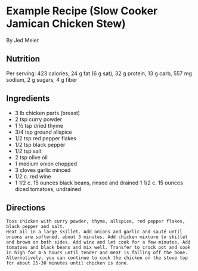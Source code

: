 # Example Recipe (Slow Cooker Jamican Chicken Stew)

By Jed Meier

## Nutrition
Per serving: 423 calories, 24 g fat (6 g sat), 32 g protein, 13 g carb, 557 mg sodium, 2 g sugars, 4 g fiber


## Ingredients
- 3 lb chicken parts (breast)
- 2 tsp curry powder
- 1 ½ tsp dried thyme
- 3/4 tsp ground allspice
- 1/2 tsp red pepper flakes
- 1/2 tsp black pepper
- 1/2 tsp salt
- 2 tsp olive oil
- 1 medium onion chopped
- 3 cloves garlic minced
- 1/2 c. red wine
- 1 1/2 c. 15 ounces black beans, rinsed and drained
1 1/2 c. 15 ounces diced tomatoes, undrained

## Directions
```
Toss chicken with curry powder, thyme, allspice, red pepper flakes, black pepper and salt.
Heat oil in a large skillet. Add onions and garlic and sauté until onions are softened, about 3 minutes. Add chicken mixture to skillet and brown on both sides. Add wine and let cook for a few minutes. Add tomatoes and black beans and mix well. Transfer to crock pot and cook in high for 4-5 hours until tender and meat is falling off the bone. Alternatively, you can continue to cook the chicken on the stove top for about 25-30 minutes until chicken is done.
```
